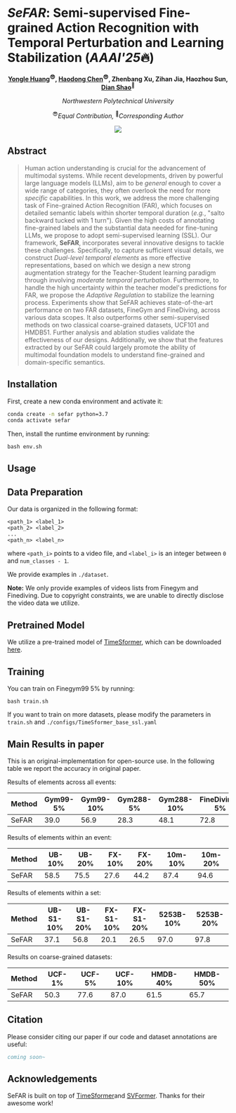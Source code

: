 # *SeFAR*: Semi-supervised Fine-grained Action Recognition with Temporal Perturbation and Learning Stabilization (*AAAI'25*🔥)
<div align="center">

**[Yongle Huang](https://github.com/KyleHuang9)<sup>😎</sup>, [Haodong Chen](https://haroldchen19.github.io/)<sup>😎</sup>, Zhenbang Xu, Zihan Jia, Haozhou Sun, [Dian Shao](https://scholar.google.com/citations?hl=en&user=amxDSLoAAAAJ&view_op=list_works&sortby=pubdate)<sup>🤩</sup>**

*Northwestern Polytechnical University*

<sup>😎</sup>*Equal Contribution,* <sup>🤩</sup>*Corresponding Author*

</div>

<p align="center">
  <a href='https://arxiv.org/abs/2501.01245'>
  <img src='https://img.shields.io/badge/Arxiv-2501.01245-A42C25?style=flat&logo=arXiv&logoColor=A42C25'></a> 
</p>

## Abstract

> Human action understanding is crucial for the advancement of multimodal systems. While recent developments, driven by powerful large language models (LLMs), aim to be *general* enough to cover a wide range of categories, they often overlook the need for more *specific* capabilities. In this work, we address the more challenging task of Fine-grained Action Recognition (FAR), which focuses on detailed semantic labels within shorter temporal duration (*e.g.*, "salto backward tucked with 1 turn"). Given the high costs of annotating fine-grained labels and the substantial data needed for fine-tuning LLMs, we propose to adopt semi-supervised learning (SSL). Our framework, **SeFAR**, incorporates several innovative designs to tackle these challenges. Specifically, to capture sufficient visual details, we construct *Dual-level temporal elements* as more effective representations, based on which we design a new strong augmentation strategy for the Teacher-Student learning paradigm through involving *moderate temporal perturbation*. Furthermore, to handle the high uncertainty within the teacher model's predictions for FAR, we propose the *Adaptive Regulation* to stabilize the learning process. Experiments show that SeFAR achieves state-of-the-art performance on two FAR datasets, FineGym and FineDiving, across various data scopes. It also outperforms other semi-supervised methods on two classical coarse-grained datasets, UCF101 and HMDB51. Further analysis and ablation studies validate the effectiveness of our designs. Additionally, we show that the features extracted by our SeFAR could largely promote the ability of multimodal foundation models to understand fine-grained and domain-specific semantics.

## Installation

First, create a new conda environment and activate it:

```bash
conda create -n sefar python=3.7
conda activate sefar
```

Then, install the runtime environment by running:

~~~
bash env.sh
~~~



## Usage

## Data Preparation

Our data is organized in the following format:
```
<path_1> <label_1>
<path_2> <label_2>
...
<path_n> <label_n>
```
where `<path_i>` points to a video file, and `<label_i>` is an integer between `0` and `num_classes - 1`.

We provide examples in `./dataset`.

__Note:__ We only provide examples of videos lists from Finegym and Finediving. Due to copyright constraints, we are unable to directly disclose the video data we utilize.

## Pretrained Model

We utilize a pre-trained model of [TimeSformer](https://github.com/facebookresearch/TimeSformer), which can be downloaded [here](https://github.com/rwightman/pytorch-image-models/releases/download/v0.1-vitjx/jx_vit_base_p16_224-80ecf9dd.pth).

## Training

You can train on Finegym99 5% by running:

```
bash train.sh
```

If you want to train on more datasets, please modify the parameters in `train.sh` and `./configs/TimeSformer_base_ssl.yaml`



## Main Results in paper 

This is an original-implementation for open-source use.
In the following table we report the accuracy in original paper.

Results of elements across all events:

| Method | Gym99-5% | Gym99-10% | Gym288-5% | Gym288-10% | FineDiving-5% | FineDiving-10% |
| ------ | -------- | --------- | --------- | ---------- | ------------- | -------------- |
| SeFAR  | 39.0     | 56.9      | 28.3      | 48.1       | 72.8          | 80.9           |

Results of elements within an event:

| Method | UB-10% | UB-20% | FX-10% | FX-20% | 10m-10% | 10m-20% |
| ------ | ------ | ------ | ------ | ------ | ------- | ------- |
| SeFAR  | 58.5   | 75.5   | 27.6   | 44.2   | 87.4    | 94.6    |

Results of elements within a set:

| Method | UB-S1-10% | UB-S1-20% | FX-S1-10% | FX-S1-20% | 5253B-10% | 5253B-20% |
| ------ | --------- | --------- | --------- | --------- | --------- | --------- |
| SeFAR  | 37.1      | 56.8      | 20.1      | 26.5      | 97.0      | 97.8      |

Results on coarse-grained datasets:

| Method | UCF-1% | UCF-5% | UCF-10% | HMDB-40% | HMDB-50% |
| ------ | ------ | ------ | ------- | -------- | -------- |
| SeFAR  | 50.3   | 77.6   | 87.0    | 61.5     | 65.7     |

## Citation
Please consider citing our paper if our code and dataset annotations are useful:
```bib
coming soon~
```



## Acknowledgements

SeFAR is built on top of [TimeSformer](https://github.com/facebookresearch/TimeSformer)and [SVFormer](https://github.com/ChenHsing/SVFormer.git). Thanks for their awesome work!

